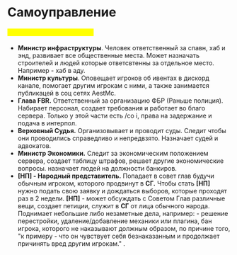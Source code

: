 # Самоуправление

#### <mark style="color:yellow;">Совет Глав (СГ) состоит из:</mark> <a href="#sovet-glav-sg-sostoit-iz" id="sovet-glav-sg-sostoit-iz"></a>

* **Министр инфраструктуры**. Человек ответственный за спавн, хаб и энд, развивает все общественные места. Может назначать строителей и людей которые ответсвтенны за отдельное место. Например - хаб в аду.
* **Министр культуры**. Оповещает игроков об ивентах в дискорд канале, помогает другим игрокам с ними, а также занимается публикацей в соц сетях AestMc.
* **Глава FBR.** Ответственный за организацию ФБР (Раньше полиция). Набирает персонал, создает требования и работает во благо сервера. Только у этой части есть /co i, права на задержание и подача в интерпол.
* **Верховный Судья.** Организовывает и проводит суды. Следит чтобы они проводились справедливо и непредвзято. Назначает судей и адвокатов.
* **Министр Экономики.** Следит за экономическим положением сервера, создает таблицу штрафов, решает другие экономические вопросы. назначает людей на должности банкиров.
* **\[НП] - Народный представитель.** Попадает в совет глав будучи обычным игроком, которого продвинут в **СГ.** Чтобы стать **\[НП]** нужно подать свою заявку и дождаться выборов, которые проходят раз в 2 недели. **\[НП]** - может обсуждать с Советом Глав различные вещи, создает петиции, служит в **СГ** от лица обычного народа. Поднимает небольшие либо незаметные дела, например: - решение перестройки, удаление/добавление механики или плагина, бан игрока, которого не наказывают должным образом, по причине того, "к примеру - что он чувствует себя безнаказанным и продолжает причинять вред другим игрокам." .
